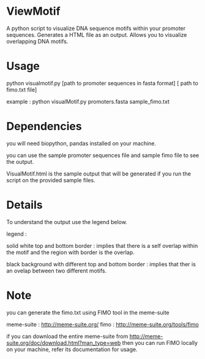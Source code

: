 # ViewMotif
A python script to visualize DNA sequence motifs within your promoter sequences. Generates a HTML file as an output. Allows you to visualize overlapping DNA motifs.

# Usage

python visualmotif.py  [path to promoter sequences in fasta format] [ path to fimo.txt file] 

example : python visualMotif.py promoters.fasta sample_fimo.txt 


# Dependencies

you will need biopython, pandas installed on your machine.

you can use the sample promoter sequences file and sample fimo file to see the output.

VisualMotif.html is the sample output that will be generated if you run the script on the provided sample files.


# Details 

To understand the output use the legend below.

legend :

solid white top and bottom border : implies that there is a self overlap within the motif and the region with border is the overlap.

black background with different top and bottom border : implies that ther is an ovelap between two different motifs.



# Note

you can generate the fimo.txt using FIMO tool in the meme-suite

meme-suite :  http://meme-suite.org/
fimo	   :  http://meme-suite.org/tools/fimo

if you can download the entire meme-suite from http://meme-suite.org/doc/download.html?man_type=web then you can run FIMO locally on your machine, refer its documentation for usage.


